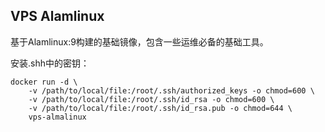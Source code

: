 ## VPS Alamlinux

基于Alamlinux:9构建的基础镜像，包含一些运维必备的基础工具。

安装.shh中的密钥：

```
docker run -d \
    -v /path/to/local/file:/root/.ssh/authorized_keys -o chmod=600 \
    -v /path/to/local/file:/root/.ssh/id_rsa -o chmod=600 \
    -v /path/to/local/file:/root/.ssh/id_rsa.pub -o chmod=644 \
    vps-almalinux
```
